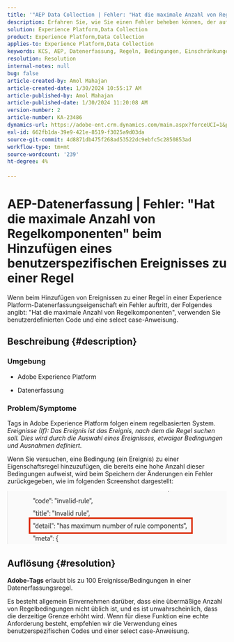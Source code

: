 ```yaml
---
title: '"AEP Data Collection | Fehler: "Hat die maximale Anzahl von Regelkomponenten" beim Hinzufügen eines benutzerspezifischen Ereignisses zu einer Regel"'
description: Erfahren Sie, wie Sie einen Fehler beheben können, der auftritt, wenn Ereignisse zu einer Regel in einer Experience Platform-Datenerfassungseigenschaft hinzugefügt werden.
solution: Experience Platform,Data Collection
product: Experience Platform,Data Collection
applies-to: Experience Platform,Data Collection
keywords: KCS, AEP, Datenerfassung, Regeln, Bedingungen, Einschränkungen, Begrenzung, Tags, Fehler, benutzerspezifisches Ereignis
resolution: Resolution
internal-notes: null
bug: false
article-created-by: Amol Mahajan
article-created-date: 1/30/2024 10:55:17 AM
article-published-by: Amol Mahajan
article-published-date: 1/30/2024 11:20:08 AM
version-number: 2
article-number: KA-23486
dynamics-url: https://adobe-ent.crm.dynamics.com/main.aspx?forceUCI=1&pagetype=entityrecord&etn=knowledgearticle&id=cd149808-5ebf-ee11-9079-6045bd006793
exl-id: 662fb1da-39e9-421e-8519-f3025a9d03da
source-git-commit: 4d8871db475f268ad53522dc9ebfc5c2850853ad
workflow-type: tm+mt
source-wordcount: '239'
ht-degree: 4%

---
```


# AEP-Datenerfassung | Fehler: &quot;Hat die maximale Anzahl von Regelkomponenten&quot; beim Hinzufügen eines benutzerspezifischen Ereignisses zu einer Regel


Wenn beim Hinzufügen von Ereignissen zu einer Regel in einer Experience Platform-Datenerfassungseigenschaft ein Fehler auftritt, der Folgendes angibt: &quot;Hat die maximale Anzahl von Regelkomponenten&quot;, verwenden Sie benutzerdefinierten Code und eine select case-Anweisung.

## Beschreibung {#description}


### <b>Umgebung</b>

- Adobe Experience Platform


- Datenerfassung




### <b>Problem/Symptome</b>

Tags in Adobe Experience Platform folgen einem regelbasierten System.
*Ereignisse (If): Das Ereignis ist das Ereignis, nach dem die Regel suchen soll. Dies wird durch die Auswahl eines Ereignisses, etwaiger Bedingungen und Ausnahmen definiert.*

Wenn Sie versuchen, eine Bedingung (ein Ereignis) zu einer Eigenschaftsregel hinzuzufügen, die bereits eine hohe Anzahl dieser Bedingungen aufweist, wird beim Speichern der Änderungen ein Fehler zurückgegeben, wie im folgenden Screenshot dargestellt:



![](assets/___d6149808-5ebf-ee11-9079-6045bd006793___.png)


## Auflösung {#resolution}


<b>Adobe-Tags</b> erlaubt bis zu 100 Ereignisse/Bedingungen in einer Datenerfassungsregel.

Es besteht allgemein Einvernehmen darüber, dass eine übermäßige Anzahl von Regelbedingungen nicht üblich ist, und es ist unwahrscheinlich, dass die derzeitige Grenze erhöht wird. Wenn für diese Funktion eine echte Anforderung besteht, empfehlen wir die Verwendung eines benutzerspezifischen Codes und einer select case-Anweisung.
